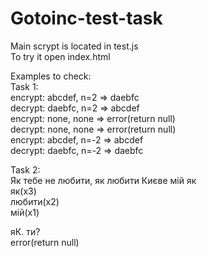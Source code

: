 # Gotoinc-test-task
Main scrypt is located in test.js <br>
To try it open index.html

Examples to check:<br>
Task 1:<br>
encrypt: abcdef, n=2 => daebfc<br>
decrypt: daebfc, n=2 => abcdef<br>
encrypt: none, none => error(return null)<br>
decrypt: none, none => error(return null)<br>
encrypt: abcdef, n=-2 => abcdef<br>
decrypt: daebfc, n=-2 => daebfc<br>

Task 2:<br>
Як тебе не любити, як любити Києве мій як<br>
як(х3)<br>
любити(х2)<br>
мій(х1)<br>

яК. ти?<br>
error(return null)
